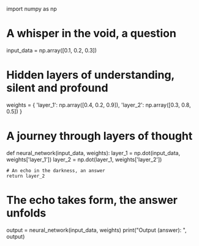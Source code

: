 import numpy as np

# A whisper in the void, a question
input_data = np.array([0.1, 0.2, 0.3])

# Hidden layers of understanding, silent and profound
weights = {
    'layer_1': np.array([0.4, 0.2, 0.9]),
    'layer_2': np.array([0.3, 0.8, 0.5])
}

# A journey through layers of thought
def neural_network(input_data, weights):
    layer_1 = np.dot(input_data, weights['layer_1'])
    layer_2 = np.dot(layer_1, weights['layer_2'])

    # An echo in the darkness, an answer
    return layer_2

# The echo takes form, the answer unfolds
output = neural_network(input_data, weights)
print("Output (answer): ", output)
